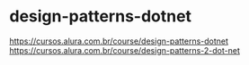 # design-patterns-dotnet

https://cursos.alura.com.br/course/design-patterns-dotnet
https://cursos.alura.com.br/course/design-patterns-2-dot-net
